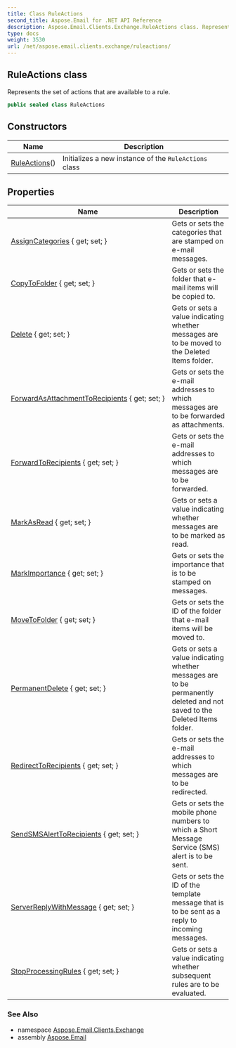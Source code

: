 ```yaml
---
title: Class RuleActions
second_title: Aspose.Email for .NET API Reference
description: Aspose.Email.Clients.Exchange.RuleActions class. Represents the set of actions that are available to a rule
type: docs
weight: 3530
url: /net/aspose.email.clients.exchange/ruleactions/
---
```

## RuleActions class

Represents the set of actions that are available to a rule.

```csharp
public sealed class RuleActions
```

## Constructors

| Name | Description |
| --- | --- |
| [RuleActions](ruleactions/)() | Initializes a new instance of the `RuleActions` class |

## Properties

| Name | Description |
| --- | --- |
| [AssignCategories](../../aspose.email.clients.exchange/ruleactions/assigncategories/) { get; set; } | Gets or sets the categories that are stamped on e-mail messages. |
| [CopyToFolder](../../aspose.email.clients.exchange/ruleactions/copytofolder/) { get; set; } | Gets or sets the folder that e-mail items will be copied to. |
| [Delete](../../aspose.email.clients.exchange/ruleactions/delete/) { get; set; } | Gets or sets a value indicating whether messages are to be moved to the Deleted Items folder. |
| [ForwardAsAttachmentToRecipients](../../aspose.email.clients.exchange/ruleactions/forwardasattachmenttorecipients/) { get; set; } | Gets or sets the e-mail addresses to which messages are to be forwarded as attachments. |
| [ForwardToRecipients](../../aspose.email.clients.exchange/ruleactions/forwardtorecipients/) { get; set; } | Gets or sets the e-mail addresses to which messages are to be forwarded. |
| [MarkAsRead](../../aspose.email.clients.exchange/ruleactions/markasread/) { get; set; } | Gets or sets a value indicating whether messages are to be marked as read. |
| [MarkImportance](../../aspose.email.clients.exchange/ruleactions/markimportance/) { get; set; } | Gets or sets the importance that is to be stamped on messages. |
| [MoveToFolder](../../aspose.email.clients.exchange/ruleactions/movetofolder/) { get; set; } | Gets or sets the ID of the folder that e-mail items will be moved to. |
| [PermanentDelete](../../aspose.email.clients.exchange/ruleactions/permanentdelete/) { get; set; } | Gets or sets a value indicating whether messages are to be permanently deleted and not saved to the Deleted Items folder. |
| [RedirectToRecipients](../../aspose.email.clients.exchange/ruleactions/redirecttorecipients/) { get; set; } | Gets or sets the e-mail addresses to which messages are to be redirected. |
| [SendSMSAlertToRecipients](../../aspose.email.clients.exchange/ruleactions/sendsmsalerttorecipients/) { get; set; } | Gets or sets the mobile phone numbers to which a Short Message Service (SMS) alert is to be sent. |
| [ServerReplyWithMessage](../../aspose.email.clients.exchange/ruleactions/serverreplywithmessage/) { get; set; } | Gets or sets the ID of the template message that is to be sent as a reply to incoming messages. |
| [StopProcessingRules](../../aspose.email.clients.exchange/ruleactions/stopprocessingrules/) { get; set; } | Gets or sets a value indicating whether subsequent rules are to be evaluated. |

### See Also

* namespace [Aspose.Email.Clients.Exchange](../../aspose.email.clients.exchange/)
* assembly [Aspose.Email](../../)


